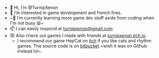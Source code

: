 - 👋 Hi, I’m @TurnipXenon
- 👀 I’m interested in game development and french fries.
- ~🌱 I’m currently learning more game dev stuff aside from coding when I'm not busy 😫~
- 📫 I can easily respond at turnipxenon@gmail.com
- 😻 Also check out games I made with friends at [turnipxenon.itch.io](https://turnipxenon.itch.io/).
  - I recommend our game HepCat on [itch](https://just-a-phantom.itch.io/hep-cat) if you like cats and rhythm games. The source code is on [bitbucket](bitbucket.org/egginchicken/hep-cat/src/master/) ~wish it was on Github instead lol~.

<!---
TurnipXenon/TurnipXenon is a ✨ special ✨ repository because its `README.md` (this file) appears on your GitHub profile.
You can click the Preview link to take a look at your changes.
--->
